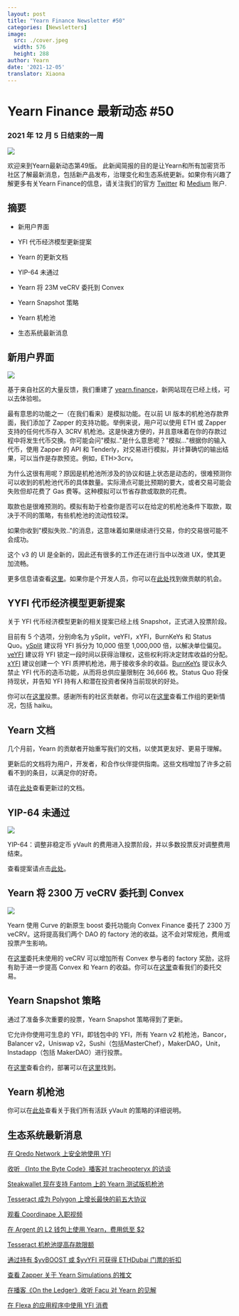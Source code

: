 ```yaml
---
layout: post
title: "Yearn Finance Newsletter #50"
categories: [Newsletters]
image:
  src: ./cover.jpeg
  width: 576
  height: 288
author: Yearn
date: '2021-12-05'
translator: Xiaona
---
```


# Yearn Finance 最新动态 #50

### 2021 年 12 月 5 日结束的一周

![](/_posts/_newsletters/Yearn-Finance-Newsletter-50/cover.jpeg?w=880&h=440)

欢迎来到Yearn最新动态第49版。 此新闻简报的目的是让Yearn和所有加密货币社区了解最新消息，包括新产品发布，治理变化和生态系统更新。如果你有兴趣了解更多有关Yearn Finance的信息，请关注我们的官方 [Twitter](https://twitter.com/iearnfinance) 和 [Medium](https://medium.com/iearn) 账户.

## 摘要

-   新用户界面
    
-   YFI 代币经济模型更新提案
    
-   Yearn 的更新文档
    
-   YIP-64 未通过
    
-   Yearn 将 23M veCRV 委托到 Convex
    
-   Yearn Snapshot 策略

-   Yearn 机枪池

-   生态系统最新消息

## 新用户界面

![](/_posts/_newsletters/Yearn-Finance-Newsletter-50/image2.jpg?w=1024&h=1024)

基于来自社区的大量反馈，我们重建了 [yearn.finance](https://yearn.finance/)，新网站现在已经上线，可以去体验啦。

最有意思的功能之一（在我们看来）是模拟功能。在以前 UI 版本的机枪池存款界面，我们添加了 Zapper 的支持功能。举例来说，用户可以使用 ETH 或 Zapper 支持的任何代币存入 3CRV 机枪池。这是快速方便的，并且意味着在你的存款过程中将发生代币交换。你可能会问"模拟.."是什么意思呢？"模拟..."根据你的输入代币，使用 Zapper 的 API 和 Tenderly，对交易进行模拟，并计算确切的输出结果，可以当作是存款预览。例如，ETH>3crv。

为什么这很有用呢？原因是机枪池所涉及的协议和链上状态是动态的，很难预测你可以收到的机枪池代币的具体数量。实际滑点可能比预期的要大，或者交易可能会失败但却花费了 Gas 费等。这种模拟可以节省存款或取款的花费。

取款也是很难预测的。模拟有助于检查你是否可以在给定的机枪池条件下取款，取决于不同的策略，有些机枪池的流动性较深。

如果你收到"模拟失败.."的消息，这意味着如果继续进行交易，你的交易很可能不会成功。

这个 v3 的 UI 是全新的，因此还有很多的工作还在进行当中以改进 UX，使其更加流畅。

更多信息请查看[这里](https://medium.com/iearn/yearn-ui-v3-0-a194355bdb1f)。如果你是个开发人员，你可以在[此处](https://github.com/yearn/yearn-finance-v3)找到做贡献的机会。

## YYFI 代币经济模型更新提案

关于 YFI 代币经济模型更新的相关提案已经上线 Snapshot，正式进入投票阶段。

目前有 5 个选项，分别命名为 ySplit，veYFI，xYFI，BurnKeYs 和 Status Quo。[ySplit](https://docs.google.com/document/d/1dAWTkS_ZsXNy7mKKjOFUjILSlLsLz9KhGfLrwVu0GUg/edit) 建议将 YFI 拆分为 10,000 倍至 1,000,000 倍，以解决单位偏见。[veYFI](https://docs.google.com/document/d/1hoi-IVccOB6iUJYzuApVbyjbQBx8-M0UuzZosb9wlWM/edit) 建议将 YFI 锁定一段时间以获得治理权，这些权利将决定财库收益的分配。[xYFI](https://docs.google.com/document/d/1ev16BXu3bDC8zMSBvHmxMWIeD82ptZck6SJAO5frV5g/edit) 建议创建一个 YFI 质押机枪池，用于接收多余的收益。[BurnKeYs](https://docs.google.com/document/d/1BqmRsfdfCIaCtNZULdhKqUJzpKdaHE1XOGQlVp2nuSc/edit) 提议永久禁止 YFI 代币的造币功能，从而将总供应量限制在 36,666 枚。Status Quo 将保持现状，并告知 YFI 持有人和潜在投资者保持当前现状的好处。

你可以在[这里](https://yearn.snapshot.page/#/proposal/0x783cb3d57dd59b2827f6a42967375f06504cc947ebaa3c0e495c7b29ffd47aea)投票。感谢所有的社区贡献者。你可以在[这里](https://docs.google.com/document/d/1-YEfXqXgTm-qzhPRUKs5allfX1XqYUOYwr_49FApnLU/edit)查看工作组的更新情况，包括 haiku。

## Yearn 文档

几个月前，Yearn 的贡献者开始重写我们的文档，以使其更友好、更易于理解。

更新后的文档将为用户，开发者，和合作伙伴提供指南。这些文档增加了许多之前看不到的条目，以满足你的好奇。

请在[此处](https://docs.yearn.finance/)查看更新过的文档。

## YIP-64 未通过

![](/_posts/_newsletters/Yearn-Finance-Newsletter-50/image3.jpg?w=1100&h=759)

YIP-64：调整非稳定币 yVault 的费用进入投票阶段，并以多数投票反对调整费用结束。

查看提案请点击[此处](https://snapshot.org/#/ybaby.eth/proposal/0xfe7296601d199b89a8aa53f95d6243ef935d736bea2f13109979d8d5098017d2)。

## Yearn 将 2300 万 veCRV 委托到 Convex

![](/_posts/_newsletters/Yearn-Finance-Newsletter-50/image4.jpg?w=873&h=615)

Yearn 使用 Curve 的新原生 boost 委托功能向 Convex Finance 委托了 2300 万 veCRV。这将提高我们两个 DAO 的 factory 池的收益。这不会对常规池，费用或投票产生影响。

在[这里](https://convex-boost-delegation.vercel.app/)委托未使用的 veCRV 可以增加所有 Convex 参与者的 factory 奖励，这将有助于进一步提高 Convex 和 Yearn 的收益。你可以在[这里](https://etherscan.io/tx/0x4734c879b23c678cb97ba90591e16a14f1f7a2e0a7d71bfa67d2e7bb5d718e5f)查看我们的委托交易。

## Yearn Snapshot 策略

通过了准备多次重要的投票，Yearn Snapshot 策略得到了更新。

它允许你使用可生息的 YFI，即钱包中的 YFI，所有 Yearn v2 机枪池，Bancor，Balancer v2，Uniswap v2，Sushi（包括MasterChef），MakerDAO，Unit，Instadapp（包括 MakerDAO）进行投票。

在[这里](https://github.com/yearn/snapshot-strategy)查看合约，部署可以在[这里](https://etherscan.io/address/0xA79e803FffE9DA37477ddaFD7C6F3dbDCa1C566C#code)找到。

## Yearn 机枪池

你可以在[此处](https://medium.com/yearn-state-of-the-vaults/the-vaults-at-yearn-9237905ffed3)查看关于我们所有活跃 yVault 的策略的详细说明。

## 生态系统最新消息

[在 Qredo Network 上安全地使用 YFI](https://twitter.com/QredoNetwork/status/1461031928564436994)

[收听 《Into the Byte Code》播客对 tracheopteryx 的访谈](https://twitter.com/benmercerdev/status/1464347991674863626?s=21)

[Steakwallet 现在支持 Fantom 上的 Yearn 测试版机枪池](https://twitter.com/steakwallet/status/1463623834389602311?s=21)

[Tesseract 成为 Polygon 上增长最快的前五大协议](https://twitter.com/marketducky/status/1461734313636945926?s=21)

[观看 Coordinape 入职视频](https://twitter.com/coordinape/status/1460591450413015043?s=21)

[在 Argent 的 L2 钱包上使用 Yearn，费用低至 $2](https://twitter.com/argentHQ/status/1468934923264401419)

[Tesseract 机枪池提高存款限额](https://twitter.com/tesseract_fi/status/1468217220966801413)

[通过持有 $yvBOOST 或 $yvYFI 可获得 ETHDubai 门票的折扣](https://twitter.com/ETHDubaiConf/status/1467068791456923648)

[查看 Zapper 关于 Yearn Simulations 的推文](https://twitter.com/zapper_fi/status/1466447565302517765)

[在播客《On the Ledger》收听 Facu 对 Yearn 的见解](https://twitter.com/Ledger/status/1465678701635506185)

[在 Flexa 的应用程序中使用 YFI 消费](https://twitter.com/FlexaHQ/status/1469092114038415364)
